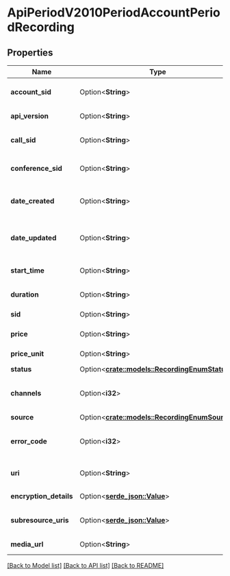 # ApiPeriodV2010PeriodAccountPeriodRecording

## Properties

Name | Type | Description | Notes
------------ | ------------- | ------------- | -------------
**account_sid** | Option<**String**> | The SID of the Account that created the resource | [optional]
**api_version** | Option<**String**> | The API version used during the recording. | [optional]
**call_sid** | Option<**String**> | The SID of the Call the resource is associated with | [optional]
**conference_sid** | Option<**String**> | The unique ID for the conference associated with the recording. | [optional]
**date_created** | Option<**String**> | The RFC 2822 date and time in GMT that the resource was created | [optional]
**date_updated** | Option<**String**> | The RFC 2822 date and time in GMT that the resource was last updated | [optional]
**start_time** | Option<**String**> | The start time of the recording, given in RFC 2822 format | [optional]
**duration** | Option<**String**> | The length of the recording in seconds. | [optional]
**sid** | Option<**String**> | The unique string that identifies the resource | [optional]
**price** | Option<**String**> | The one-time cost of creating the recording. | [optional]
**price_unit** | Option<**String**> | The currency used in the price property. | [optional]
**status** | Option<[**crate::models::RecordingEnumStatus**](recording_enum_status.md)> |  | [optional]
**channels** | Option<**i32**> | The number of channels in the final recording file as an integer. | [optional]
**source** | Option<[**crate::models::RecordingEnumSource**](recording_enum_source.md)> |  | [optional]
**error_code** | Option<**i32**> | More information about why the recording is missing, if status is `absent`. | [optional]
**uri** | Option<**String**> | The URI of the resource, relative to `https://api.twilio.com` | [optional]
**encryption_details** | Option<[**serde_json::Value**](.md)> | How to decrypt the recording. | [optional]
**subresource_uris** | Option<[**serde_json::Value**](.md)> | A list of related resources identified by their relative URIs | [optional]
**media_url** | Option<**String**> | The URL of the media file. | [optional]

[[Back to Model list]](../README.md#documentation-for-models) [[Back to API list]](../README.md#documentation-for-api-endpoints) [[Back to README]](../README.md)


